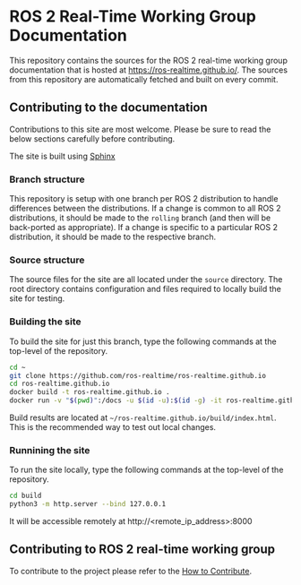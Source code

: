 # ROS 2 Real-Time Working Group Documentation

This repository contains the sources for the ROS 2 real-time working group documentation that is hosted at https://ros-realtime.github.io/.
The sources from this repository are automatically fetched and built on every commit.

## Contributing to the documentation

Contributions to this site are most welcome.
Please be sure to read the below sections carefully before contributing.

The site is built using [Sphinx](https://www.sphinx-doc.org/)

### Branch structure

This repository is setup with one branch per ROS 2 distribution to handle differences between the distributions.
If a change is common to all ROS 2 distributions, it should be made to the `rolling` branch (and then will be back-ported as appropriate).
If a change is specific to a particular ROS 2 distribution, it should be made to the respective branch.

### Source structure

The source files for the site are all located under the `source` directory.
The root directory contains configuration and files required to locally build the site for testing.

### Building the site

To build the site for just this branch, type the following commands at the top-level of the repository.

```bash
cd ~
git clone https://github.com/ros-realtime/ros-realtime.github.io
cd ros-realtime.github.io
docker build -t ros-realtime.github.io .
docker run -v "$(pwd)":/docs -u $(id -u):$(id -g) -it ros-realtime.github.io
```

Build results are located at `~/ros-realtime.github.io/build/index.html`.
This is the recommended way to test out local changes.

### Runnining the site

To run the site locally, type the following commands at the top-level of the repository.

```bash
cd build
python3 -m http.server --bind 127.0.0.1
```

It will be accessible remotely at http://<remote_ip_address>:8000

## Contributing to ROS 2 real-time working group

To contribute to the project please refer to the [How to Contribute](https://ros-realtime.github.io/Contributing/how_to_contribute.html).
